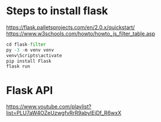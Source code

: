# Steps to install flask
https://flask.palletsprojects.com/en/2.0.x/quickstart/  
https://www.w3schools.com/howto/howto_js_filter_table.asp
```python 
cd flask-filter
py -3 -m venv venv
venv\Scripts\activate
pip install Flask
flask run
```

# Flask API
https://www.youtube.com/playlist?list=PLU7aW4OZeUzwgfvRrR9abyIEjDf_R6wxX
